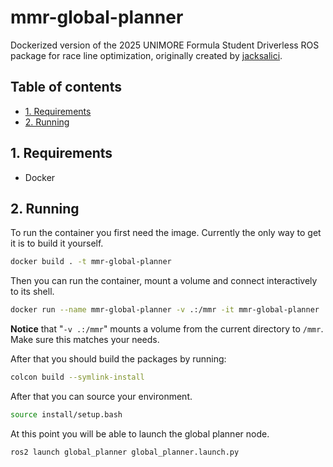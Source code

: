 # mmr-global-planner

Dockerized version of the 2025 UNIMORE Formula Student Driverless ROS package for race line optimization, originally created by [jacksalici](https://github.com/jacksalici/mmrGlobalPlanner).

## Table of contents

- [1. Requirements](#1-requirements)
- [2. Running](#2-running)

## 1. Requirements

- Docker

## 2. Running

To run the container you first need the image. Currently the only way to get it is to build it yourself.

```bash
docker build . -t mmr-global-planner
```

Then you can run the container, mount a volume and connect interactively to its shell.

```bash
docker run --name mmr-global-planner -v .:/mmr -it mmr-global-planner
```

**Notice** that "`-v .:/mmr`" mounts a volume from the current directory to `/mmr`. Make sure this matches your needs.

After that you should build the packages by running:

```bash
colcon build --symlink-install
```

After that you can source your environment.

```bash
source install/setup.bash
```

At this point you will be able to launch the global planner node.

```bash
ros2 launch global_planner global_planner.launch.py
```
